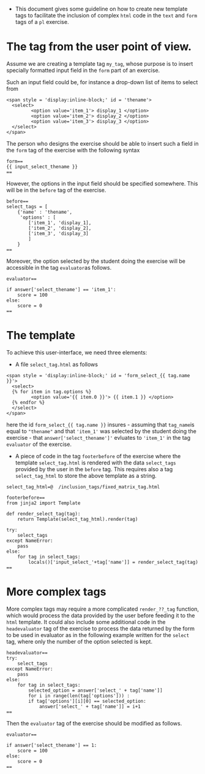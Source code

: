 * This document gives some guideline on how to create new template tags to facilitate the inclusion of complex `html` code in the `text` and `form` tags of a `pl` exercise. 

# The tag from the user point of view.

Assume we are creating a template tag `my_tag`, whose purpose is to insert specially formatted input field in the `form` part of an exercise. 

Such an input field could be, for instance a drop-down list of items to select from
~~~~
<span style = 'display:inline-block;' id = 'thename'>
  <select>
		 <option value='item_1'> display_1 </option>
		 <option value='item_2'> display_2 </option>
		 <option value='item_3'> display_3 </option>
  </select>
</span>
~~~~~

The person who designs the exercise should be able to insert such a field in the `form` tag of the exercise with the following syntax

~~~~
form==
{{ input_select_thename }}
==
~~~~

However, the options in the input field should be specified somewhere. This will be in the `before` tag of the exercise.

~~~~
before==
select_tags = [
	{'name' : 'thename', 
	 'options' : [
	 	['item_1', 'display_1],
	 	['item_2', 'display_2],
	 	['item_3', 'display_3]
		]
	}
==
~~~~

Moreover, the option selected by the student doing the exercise will be accessible in the tag `evaluator`as follows.

~~~~
evaluator==

if answer['select_thename'] == 'item_1':
	score = 100
else:
	score = 0
==
~~~~

# The template

To achieve this user-interface, we need three elements:
- A file `select_tag.html` as follows
~~~~
<span style = 'display:inline-block;' id = 'form_select_{{ tag.name }}'>
  <select>
  {% for item in tag.options %}
		 <option value='{{ item.0 }}'> {{ item.1 }} </option>
  {% endfor %}
  </select>
</span>
~~~~

here the id `form_select_{{ tag.name }}` insures -  assuming that `tag_name`is equal to `"thename"` and that `'item_1'` was selected by the student doing the exercise - that `answer['select_thename']'` evluates to `'item_1'`  in the tag `evaluator` of the exercise.

- A piece of code in the tag `footerbefore` of the exercise where the template `select_tag.html` is rendered with the data `select_tags` provided by the user in the `before` tag. This requires also a tag `select_tag_html` to store the above template as a string.

~~~~
select_tag_html=@  /inclusion_tags/fixed_matrix_tag.html

footerbefore==
from jinja2 import Template

def render_select_tag(tag):
	return Template(select_tag_html).render(tag)

try:
    select_tags
except NameError:
	pass
else:
	for tag in select_tags:
    	locals()['input_select_'+tag['name']] = render_select_tag(tag)
==
~~~~



# More complex tags

More complex tags may require a more complicated `render_??_tag` function, which would process the data provided by the user before feeding it to the `html` template. It could also include some additional code in the `headevaluator` tag of the exercise to process the data returned by the form to be used in evaluator as in the following example written for the `select` tag, where only the number of the option selected is kept. 

~~~~ 
headevaluator==
try:
    select_tags
except NameError:
    pass
else:
    for tag in select_tags:
    	selected_option = answer['select_' + tag['name']]
    	for i in range(len(tag['options'])) :
		if tag['options'][i][0] == selected_option:
			answer['select_' + tag['name']] = i+1
==
~~~~
Then the `evaluator` tag of the exercise should be modified as follows.
~~~~
evaluator==

if answer['select_thename'] == 1:
	score = 100
else:
	score = 0
==
~~~~




		






